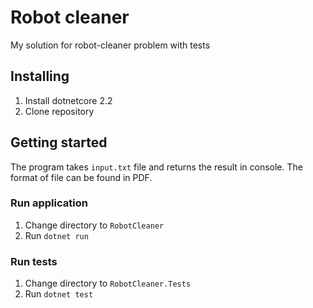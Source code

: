 # Robot cleaner

My solution for robot-cleaner problem with tests

## Installing

1. Install dotnetcore 2.2
1. Clone repository

## Getting started

The program takes `input.txt` file and returns the result in console. The format of file can be found in PDF.

### Run application

1. Change directory to `RobotCleaner`
1. Run `dotnet run`

### Run tests

1. Change directory to `RobotCleaner.Tests`
1. Run `dotnet test`

